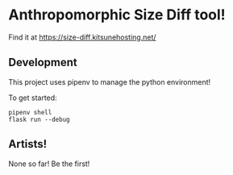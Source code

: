 # Anthropomorphic Size Diff tool!

Find it at https://size-diff.kitsunehosting.net/


## Development

This project uses pipenv to manage the python environment!

To get started:

```shell
pipenv shell
flask run --debug
```


## Artists!

None so far! Be the first!
